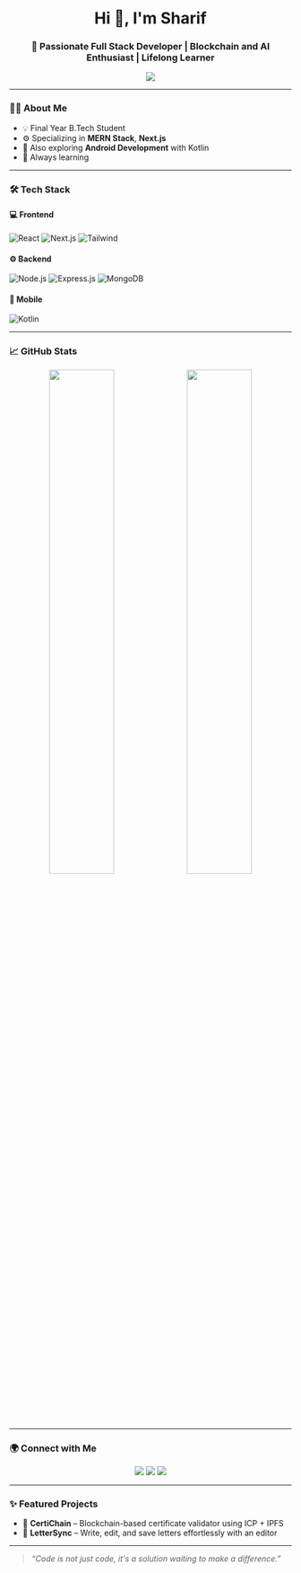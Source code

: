 <h1 align="center">Hi 👋, I'm Sharif</h1>
<h3 align="center">🚀 Passionate Full Stack Developer | Blockchain and AI Enthusiast | Lifelong Learner</h3>

<p align="center">
  <img src="https://readme-typing-svg.herokuapp.com/?lines=Full+Stack+Web+Developer;Blockchain+Innovator;Tech+Explorer+&center=true&width=500&height=30" />
</p>

---

### 🧑‍💻 About Me

- 💡 Final Year B.Tech Student  
- ⚙️ Specializing in **MERN Stack**, **Next.js**
- 📲 Also exploring **Android Development** with Kotlin
- 🧠 Always learning
---

### 🛠️ Tech Stack

#### 💻 Frontend
![React](https://img.shields.io/badge/-React-black?style=flat-square&logo=react)
![Next.js](https://img.shields.io/badge/-Next.js-black?style=flat-square&logo=next.js)
![Tailwind](https://img.shields.io/badge/-TailwindCSS-06B6D4?style=flat-square&logo=tailwindcss)

#### ⚙️ Backend
![Node.js](https://img.shields.io/badge/-Node.js-339933?style=flat-square&logo=node.js)
![Express.js](https://img.shields.io/badge/-Express.js-black?style=flat-square&logo=express)
![MongoDB](https://img.shields.io/badge/-MongoDB-47A248?style=flat-square&logo=mongodb)


#### 📱 Mobile
![Kotlin](https://img.shields.io/badge/-Kotlin-0095D5?style=flat-square&logo=kotlin)

---

### 📈 GitHub Stats

<p align="center">
  <img width="48%" src="https://github-readme-stats.vercel.app/api?username=yourusername&show_icons=true&theme=tokyonight" />
  <img width="48%" src="https://github-readme-streak-stats.herokuapp.com/?user=yourusername&theme=tokyonight" />
</p>

---

### 🌍 Connect with Me

<p align="center">
  <a href="https://www.linkedin.com/in/skksharif" target="_blank"><img src="https://img.shields.io/badge/LinkedIn-blue?logo=linkedin&logoColor=white" /></a>
  <a href="mailto:khasimsharif12@gmail.com"><img src="https://img.shields.io/badge/Gmail-red?logo=gmail&logoColor=white" /></a>
  <a href="https://skksharif.vercel.app" target="_blank"><img src="https://img.shields.io/badge/Portfolio-000?logo=vercel&logoColor=white" /></a>
</p>

---

### ✨ Featured Projects

- 🔗 **CertiChain** – Blockchain-based certificate validator using ICP + IPFS  
- 🏥 **LetterSync** – Write, edit, and save letters effortlessly with an editor   

---

> _“Code is not just code, it's a solution waiting to make a difference.”_

